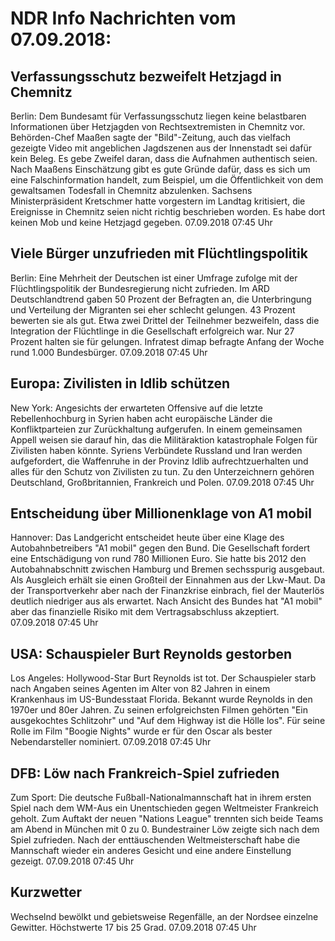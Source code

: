 # NDR Info Nachrichten vom 07.09.2018:


## Verfassungsschutz bezweifelt Hetzjagd in Chemnitz
Berlin: Dem Bundesamt für Verfassungsschutz liegen keine belastbaren Informationen über Hetzjagden von Rechtsextremisten in Chemnitz vor. Behörden-Chef Maaßen sagte der "Bild"-Zeitung, auch das vielfach gezeigte Video mit angeblichen Jagdszenen aus der Innenstadt sei dafür kein Beleg. Es gebe Zweifel daran, dass die Aufnahmen authentisch seien. Nach Maaßens Einschätzung gibt es gute Gründe dafür, dass es sich um eine Falschinformation handelt, zum Beispiel, um die Öffentlichkeit von dem gewaltsamen Todesfall in Chemnitz abzulenken. Sachsens Ministerpräsident Kretschmer hatte vorgestern im Landtag kritisiert, die Ereignisse in Chemnitz seien nicht richtig beschrieben worden. Es habe dort keinen Mob und keine Hetzjagd gegeben. 07.09.2018 07:45 Uhr 

## Viele Bürger unzufrieden mit Flüchtlingspolitik
Berlin: Eine Mehrheit der Deutschen ist einer Umfrage zufolge mit der Flüchtlingspolitik der Bundesregierung nicht zufrieden. Im ARD Deutschlandtrend gaben 50 Prozent der Befragten an, die Unterbringung und Verteilung der Migranten sei eher schlecht gelungen. 43 Prozent bewerten sie als gut. Etwa zwei Drittel der Teilnehmer bezweifeln, dass die Integration der Flüchtlinge in die Gesellschaft erfolgreich war. Nur 27 Prozent halten sie für gelungen. Infratest dimap befragte Anfang der Woche rund 1.000 Bundesbürger. 07.09.2018 07:45 Uhr 

## Europa: Zivilisten in Idlib schützen
New York: Angesichts der erwarteten Offensive auf die letzte Rebellenhochburg in Syrien haben acht europäische Länder die Konfliktparteien zur Zurückhaltung aufgerufen. In einem gemeinsamen Appell weisen sie darauf hin, das die Militäraktion katastrophale Folgen für Zivilisten haben könnte. Syriens Verbündete Russland und Iran werden aufgefordert, die Waffenruhe in der Provinz Idlib aufrechtzuerhalten und alles für den Schutz von Zivilisten zu tun. Zu den Unterzeichnern gehören Deutschland, Großbritannien, Frankreich und Polen. 07.09.2018 07:45 Uhr 

## Entscheidung über Millionenklage von A1 mobil
Hannover: Das Landgericht entscheidet heute über eine Klage des Autobahnbetreibers "A1 mobil" gegen den Bund. Die Gesellschaft fordert eine Entschädigung von rund 780 Millionen Euro. Sie hatte bis 2012 den Autobahnabschnitt zwischen Hamburg und Bremen sechsspurig ausgebaut. Als Ausgleich erhält sie einen Großteil der Einnahmen aus der Lkw-Maut. Da der Transportverkehr aber nach der Finanzkrise einbrach, fiel der Mauterlös deutlich niedriger aus als erwartet. Nach Ansicht des Bundes hat "A1 mobil" aber das finanzielle Risiko mit dem Vertragsabschluss akzeptiert. 07.09.2018 07:45 Uhr 

## USA: Schauspieler Burt Reynolds gestorben
Los Angeles:			Hollywood-Star Burt Reynolds ist tot. Der Schauspieler starb nach Angaben seines Agenten im Alter von 82 Jahren in einem Krankenhaus im US-Bundesstaat Florida. Bekannt wurde Reynolds in den 1970er und 80er Jahren. Zu seinen erfolgreichsten Filmen gehörten "Ein ausgekochtes Schlitzohr" und "Auf dem Highway ist die Hölle los". Für seine Rolle im Film "Boogie Nights" wurde er für den Oscar als bester Nebendarsteller nominiert. 07.09.2018 07:45 Uhr 

## DFB: Löw nach Frankreich-Spiel zufrieden
Zum Sport: 	Die deutsche Fußball-Nationalmannschaft hat in ihrem ersten Spiel nach dem WM-Aus ein Unentschieden gegen Weltmeister Frankreich geholt. Zum Auftakt der neuen "Nations League" trennten sich beide Teams am Abend in München mit 0 zu 0. Bundestrainer Löw zeigte sich nach dem Spiel zufrieden. Nach der enttäuschenden Weltmeisterschaft habe die Mannschaft wieder ein anderes Gesicht und eine andere Einstellung gezeigt. 07.09.2018 07:45 Uhr 

## Kurzwetter
Wechselnd bewölkt und gebietsweise Regenfälle, an der Nordsee einzelne Gewitter. Höchstwerte 17 bis 25 Grad. 07.09.2018 07:45 Uhr 

